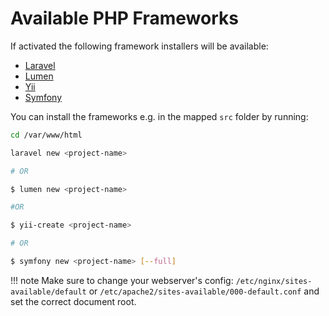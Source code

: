 # Available PHP Frameworks
If activated the following framework installers will be available:

* [Laravel](https://laravel.com/)
* [Lumen](https://lumen.laravel.com/)
* [Yii](https://www.yiiframework.com/)
* [Symfony](https://symfony.com/)

You can install the frameworks e.g. in the mapped `src` folder by running:

```bash
cd /var/www/html

laravel new <project-name>

# OR

$ lumen new <project-name>

#OR

$ yii-create <project-name>

# OR

$ symfony new <project-name> [--full]
```

!!! note
    Make sure to change your webserver's config: `/etc/nginx/sites-available/default` or `/etc/apache2/sites-available/000-default.conf` and set the correct document root.
